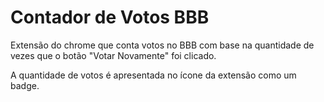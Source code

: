 # Contador de Votos BBB

Extensão do chrome que conta votos no BBB com base na quantidade de vezes que o botão "Votar Novamente" foi clicado.

A quantidade de votos é apresentada no ícone da extensão como um badge.
